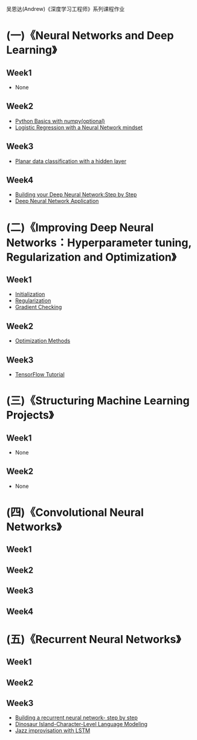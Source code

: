 吴恩达(Andrew)《深度学习工程师》系列课程作业

# (一)《Neural Networks and Deep Learning》

## Week1
* None

## Week2
* [Python Basics with numpy(optional)](https://github.com/CaiquanLiu/DeepLearningHomework/blob/master/1-NeuralNetworksandDeepLearning/week2/PythonBasicswithNumpy-optionalAssignment.ipynb)
* [Logistic Regression with a Neural Network mindset](https://github.com/CaiquanLiu/DeepLearningHomework/blob/master/1-NeuralNetworksandDeepLearning/week2/Logistic%2BRegression%2Bwith%2Ba%2BNeural%2BNetwork%2Bmindset%2Bv5.ipynb)

## Week3
* [Planar data classification with a hidden layer](https://github.com/CaiquanLiu/DeepLearningHomework/blob/master/1-NeuralNetworksandDeepLearning/week3/Planar%2Bdata%2Bclassification%2Bwith%2Bone%2Bhidden%2Blayer%2Bv5.ipynb)

## Week4
* [Building your Deep Neural Network:Step by Step](https://github.com/CaiquanLiu/DeepLearningHomework/blob/master/1-NeuralNetworksandDeepLearning/week4/Building%2Byour%2BDeep%2BNeural%2BNetwork%2B-%2BStep%2Bby%2BStep%2Bv8.ipynb)
* [Deep Neural Network Application](https://github.com/CaiquanLiu/DeepLearningHomework/blob/master/1-NeuralNetworksandDeepLearning/week4/Deep%2BNeural%2BNetwork%2B-%2BApplication%2Bv8.ipynb)

# (二)《Improving Deep Neural Networks：Hyperparameter tuning, Regularization and Optimization》

## Week1
* [Initialization](https://github.com/CaiquanLiu/DeepLearningHomework/blob/master/2-ImprovingDeepNeuralNetworks/week1/Initialization.ipynb)
* [Regularization](https://github.com/CaiquanLiu/DeepLearningHomework/blob/master/2-ImprovingDeepNeuralNetworks/week1/Regularization%2B-%2Bv2.ipynb)
* [Gradient Checking](https://github.com/CaiquanLiu/DeepLearningHomework/blob/master/2-ImprovingDeepNeuralNetworks/week1/Gradient%2BChecking%2Bv1.ipynb)

## Week2
* [Optimization Methods](https://github.com/CaiquanLiu/DeepLearningHomework/blob/master/2-ImprovingDeepNeuralNetworks/week2/Optimization%2Bmethods.ipynb)

## Week3
* [TensorFlow Tutorial](https://github.com/CaiquanLiu/DeepLearningHomework/blob/master/2-ImprovingDeepNeuralNetworks/week3/Tensorflow%2BTutorial.ipynb)

# (三)《Structuring Machine Learning Projects》

## Week1
* None

## Week2 
* None

# (四)《Convolutional Neural Networks》

## Week1

## Week2

## Week3

## Week4

# (五)《Recurrent Neural Networks》

## Week1

## Week2

## Week3
* [Building a recurrent neural network- step by step]()
* [Dinosaur Island-Character-Level Language Modeling]()
* [Jazz improvisation with LSTM]()


